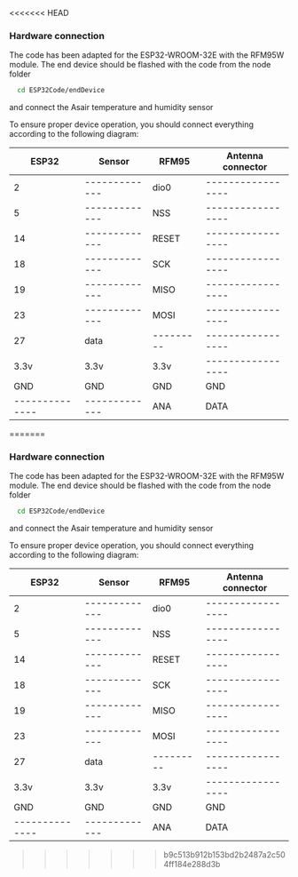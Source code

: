 <<<<<<< HEAD
### Hardware connection

The code has been adapted for the ESP32-WROOM-32E with the RFM95W module. 
The end device should be flashed with the code from the node folder

```bash
  cd ESP32Code/endDevice
```
and connect the Asair temperature and humidity sensor

To ensure proper device operation, you should connect everything according to the following diagram: 

|    ESP32     |    Sensor   |  RFM95  |Antenna connector|
|--------------|-------------|---------|-----------------|
|      2       |-------------|  dio0   |-----------------|
|      5       |-------------|  NSS    |-----------------|
|     14       |-------------|  RESET  |-----------------|
|     18       |-------------|  SCK    |-----------------|
|     19       |-------------|  MISO   |-----------------|
|     23       |-------------|  MOSI   |-----------------|
|     27       |    data     |---------|-----------------|
|    3.3v      |    3.3v     |  3.3v   |-----------------|
|     GND      |    GND      |   GND   |       GND       |
|--------------|-------------|   ANA   |      DATA       |
=======
### Hardware connection

The code has been adapted for the ESP32-WROOM-32E with the RFM95W module. 
The end device should be flashed with the code from the node folder

```bash
  cd ESP32Code/endDevice
```
and connect the Asair temperature and humidity sensor

To ensure proper device operation, you should connect everything according to the following diagram: 

|    ESP32     |    Sensor   |  RFM95  |Antenna connector|
|--------------|-------------|---------|-----------------|
|      2       |-------------|  dio0   |-----------------|
|      5       |-------------|  NSS    |-----------------|
|     14       |-------------|  RESET  |-----------------|
|     18       |-------------|  SCK    |-----------------|
|     19       |-------------|  MISO   |-----------------|
|     23       |-------------|  MOSI   |-----------------|
|     27       |    data     |---------|-----------------|
|    3.3v      |    3.3v     |  3.3v   |-----------------|
|     GND      |    GND      |   GND   |       GND       |
|--------------|-------------|   ANA   |      DATA       |
>>>>>>> b9c513b912b153bd2b2487a2c504ff184e288d3b

